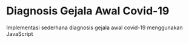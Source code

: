 # Diagnosis Gejala Awal Covid-19

Implementasi sederhana diagnosis gejala awal covid-19 menggunakan JavaScript
